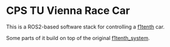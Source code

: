 # CPS TU Vienna Race Car

This is a ROS2-based software stack for controlling a [f1tenth](https://f1tenth.readthedocs.io/en/stable/) car.

Some parts of it build on top of the original [f1tenth_system](https://github.com/f1tenth/f1tenth_system).
